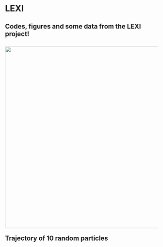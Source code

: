 # LEXI
<h2 align="left">Codes, figures and some data from the LEXI project!<h2>

  <img align="center" src="https://github.com/qudsiramiz/lxi/blob/main/figures/particle_trajectories_particleNumber_file_list_15fps.gif" width="600" height="600"/>
 
  <p align="left"> Trajectory of 10 random particles<p>

